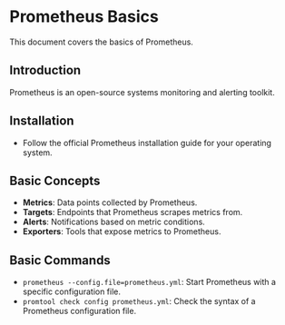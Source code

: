 # Prometheus Basics

This document covers the basics of Prometheus.

## Introduction
Prometheus is an open-source systems monitoring and alerting toolkit.

## Installation
- Follow the official Prometheus installation guide for your operating system.

## Basic Concepts
- **Metrics**: Data points collected by Prometheus.
- **Targets**: Endpoints that Prometheus scrapes metrics from.
- **Alerts**: Notifications based on metric conditions.
- **Exporters**: Tools that expose metrics to Prometheus.

## Basic Commands
- `prometheus --config.file=prometheus.yml`: Start Prometheus with a specific configuration file.
- `promtool check config prometheus.yml`: Check the syntax of a Prometheus configuration file.
